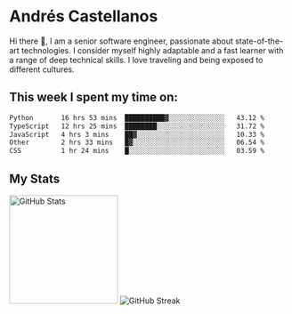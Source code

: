 # Andrés Castellanos

Hi there 👋, I am a senior software engineer, passionate about state-of-the-art technologies. I consider myself highly adaptable and a fast learner with a range of deep technical skills. I love traveling and being exposed to different cultures.

## This week I spent my time on:

<!--START_SECTION:waka-->

```txt
Python       16 hrs 53 mins  ██████████▓░░░░░░░░░░░░░░   43.12 %
TypeScript   12 hrs 25 mins  ████████░░░░░░░░░░░░░░░░░   31.72 %
JavaScript   4 hrs 3 mins    ██▓░░░░░░░░░░░░░░░░░░░░░░   10.33 %
Other        2 hrs 33 mins   █▓░░░░░░░░░░░░░░░░░░░░░░░   06.54 %
CSS          1 hr 24 mins    █░░░░░░░░░░░░░░░░░░░░░░░░   03.59 %
```

<!--END_SECTION:waka-->

## My Stats

<img height="195" src="https://github-readme-stats.vercel.app/api?username=andrescv&show_icons=true&theme=onedark&hide_border=true&card_width=495" alt="GitHub Stats" />

<img src="https://streak-stats.demolab.com?user=andrescv&theme=one-dark-pro&hide_border=true" alt="GitHub Streak" />
